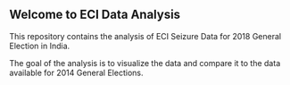 ## Welcome to ECI Data Analysis


This repository contains the analysis of ECI Seizure Data for 2018 General Election in India.

The goal of the analysis is to visualize the data and compare it to the data available for 2014 General Elections.
